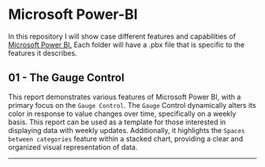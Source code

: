 # Microsoft Power-BI
In this repository I will show case different features and capabilities of [Microsoft Power BI.](https://learn.microsoft.com/en-us/power-bi/fundamentals/power-bi-overview) Each folder will have a .pbx file that is specific to the features it describes.

## 01 - The Gauge Control

This report demonstrates various features of Microsoft Power BI, with a primary focus on the `Gauge Control`. The `Gauge` Control dynamically alters its color in response to value changes over time, specifically on a weekly basis. This report can be used as a template for those interested in displaying data with weekly updates. Additionally, it highlights the `Spaces between categories` feature within a stacked chart, providing a clear and organized visual representation of data.
***

